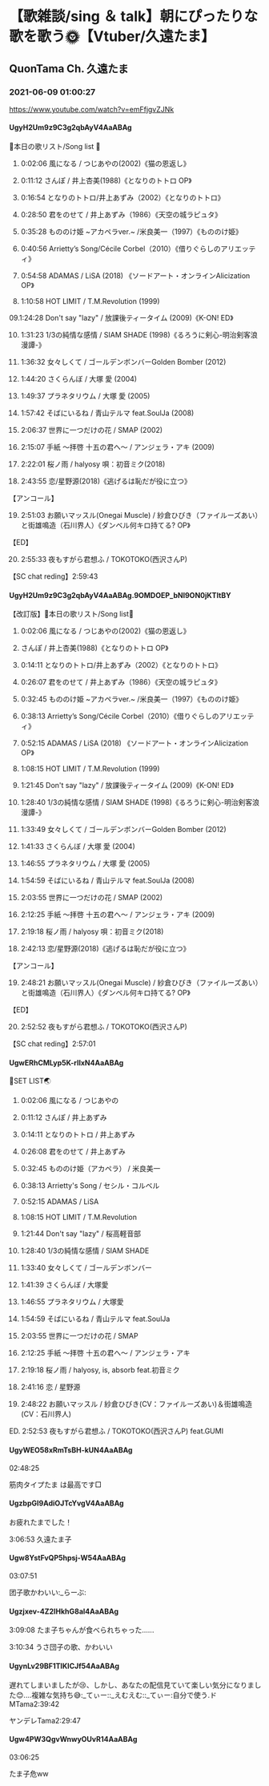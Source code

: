 # 【歌雑談/sing ＆ talk】朝にぴったりな歌を歌う🌞【Vtuber/久遠たま】

## QuonTama Ch. 久遠たま

### 2021-06-09 01:00:27

https://www.youtube.com/watch?v=emFfjgvZJNk

#### UgyH2Um9z9C3g2qbAyV4AaABAg

🌸本日の歌リスト/Song list 🌸

01. 0:02:06 風になる / つじあやの(2002)《猫の恩返し》

02. 0:11:12 さんぽ / 井上杏美(1988)《となりのトトロ OP》

03. 0:16:54 となりのトトロ/井上あずみ（2002）《となりのトトロ》

04. 0:28:50 君をのせて / 井上あずみ（1986）《天空の城ラピュタ》 

05. 0:35:28 もののけ姫 ~アカペラver.~ /米良美一（1997）《もののけ姫》

06. 0:40:56 Arrietty’s Song/Cécile Corbel（2010）《借りぐらしのアリエッティ》

07. 0:54:58 ADAMAS / LiSA (2018) 《ソードアート・オンラインAlicization OP》

08. 1:10:58 HOT LIMIT / T.M.Revolution (1999)

09.1:24:28 Don't say "lazy" / 放課後ティータイム (2009)《K-ON! ED》

10. 1:31:23 1/3の純情な感情 / SIAM SHADE (1998)《るろうに剣心-明治剣客浪漫譚-》

11. 1:36:32 女々しくて / ゴールデンボンバーGolden Bomber (2012)

12. 1:44:20 さくらんぼ / 大塚 愛 (2004)

13. 1:49:37 プラネタリウム / 大塚 愛 (2005)

14. 1:57:42 そばにいるね / 青山テルマ feat.SoulJa (2008)

15. 2:06:37 世界に一つだけの花 / SMAP (2002)

16. 2:15:07 手紙 ～拝啓 十五の君へ～ / アンジェラ・アキ (2009)

17. 2:22:01 桜ノ雨 / halyosy 唄：初音ミク(2018)

18. 2:43:55 恋/星野源(2018)《逃げるは恥だが役に立つ》

【アンコール】

19. 2:51:03 お願いマッスル(Onegai Muscle) / 紗倉ひびき（ファイルーズあい）と街雄鳴造（石川界人）《ダンベル何キロ持てる? OP》

【ED】

20. 2:55:33 夜もすがら君想ふ / TOKOTOKO(西沢さんP)

【SC chat reding】2:59:43



#### UgyH2Um9z9C3g2qbAyV4AaABAg.9OMDOEP_bNl9ON0jKTItBY

【改訂版】🌸本日の歌リスト/Song list🌸

01. 0:02:06 風になる / つじあやの(2002)《猫の恩返し》

02. さんぽ / 井上杏美(1988)《となりのトトロ OP》

03. 0:14:11 となりのトトロ/井上あずみ（2002）《となりのトトロ》

04. 0:26:07 君をのせて / 井上あずみ（1986）《天空の城ラピュタ》 

05. 0:32:45 もののけ姫 ~アカペラver.~ /米良美一（1997）《もののけ姫》

06. 0:38:13 Arrietty’s Song/Cécile Corbel（2010）《借りぐらしのアリエッティ》

07. 0:52:15 ADAMAS / LiSA (2018) 《ソードアート・オンラインAlicization OP》

08. 1:08:15 HOT LIMIT / T.M.Revolution (1999)

09. 1:21:45 Don't say "lazy" / 放課後ティータイム (2009)《K-ON! ED》

10. 1:28:40 1/3の純情な感情 / SIAM SHADE (1998)《るろうに剣心-明治剣客浪漫譚-》

11. 1:33:49 女々しくて / ゴールデンボンバーGolden Bomber (2012)

12. 1:41:33 さくらんぼ / 大塚 愛 (2004)

13. 1:46:55 プラネタリウム / 大塚 愛 (2005)

14. 1:54:59 そばにいるね / 青山テルマ feat.SoulJa (2008)

15. 2:03:55 世界に一つだけの花 / SMAP (2002)

16. 2:12:25 手紙 ～拝啓 十五の君へ～ / アンジェラ・アキ (2009)

17. 2:19:18 桜ノ雨 / halyosy 唄：初音ミク(2018)

18. 2:42:13 恋/星野源(2018)《逃げるは恥だが役に立つ》

【アンコール】

19. 2:48:21 お願いマッスル(Onegai Muscle) / 紗倉ひびき（ファイルーズあい）と街雄鳴造（石川界人）《ダンベル何キロ持てる? OP》

【ED】

20. 2:52:52 夜もすがら君想ふ / TOKOTOKO(西沢さんP)

【SC chat reding】2:57:01



#### UgwERhCMLyp5K-rIlxN4AaABAg

🥚SET LIST🌏



01. 0:02:06 風になる / つじあやの

02. 0:11:12 さんぽ / 井上あずみ

03. 0:14:11 となりのトトロ  / 井上あずみ

04. 0:26:08 君をのせて / 井上あずみ

05. 0:32:45 もののけ姫（アカペラ） / 米良美一

06. 0:38:13 Arrietty's Song / セシル・コルベル

07. 0:52:15 ADAMAS / LiSA

08. 1:08:15 HOT LIMIT / T.M.Revolution

09. 1:21:44 Don't say "lazy" / 桜高軽音部

10. 1:28:40 1/3の純情な感情 / SIAM SHADE

11. 1:33:40 女々しくて / ゴールデンボンバー

12. 1:41:39 さくらんぼ / 大塚愛

13. 1:46:55 プラネタリウム / 大塚愛

14. 1:54:59 そばにいるね / 青山テルマ feat.SoulJa

15. 2:03:55 世界に一つだけの花 / SMAP

16. 2:12:25 手紙 ～拝啓 十五の君へ～ / アンジェラ・アキ

17. 2:19:18 桜ノ雨 / halyosy, is, absorb feat.初音ミク

18. 2:41:16 恋 / 星野源

19. 2:48:22 お願いマッスル / 紗倉ひびき(CV：ファイルーズあい)＆街雄鳴造(CV：石川界人)

ED. 2:52:53 夜もすがら君想ふ / TOKOTOKO(西沢さんP) feat.GUMI



#### UgyWEO58xRmTsBH-kUN4AaABAg

02:48:25

筋肉タイプたま は最高です□



#### UgzbpGI9AdiOJTcYvgV4AaABAg

お疲れたまでした！

3:06:53 久遠たま子



#### Ugw8YstFvQP5hpsj-W54AaABAg

03:07:51 

团子歌かわいい:_らーぶ:



#### Ugzjxev-4Z2IHkhG8al4AaABAg

3:09:08 たま子ちゃんが食べられちゃった......

3:10:34 うさ団子の歌、かわいい



#### UgynLv29BF1TIKlCJf54AaABAg

遅れてしまいましたが😢、しかし、あなたの配信見ていて楽しい気分になりました😊....複雑な気持ち😅:_てぃー::_えむえむ::_てぃー:自分で使う.ドMTama2:39:42

ヤンデレTama2:29:47



#### Ugw4PW3QgvWnwyOUvR14AaABAg

03:06:25

たま子危ww

